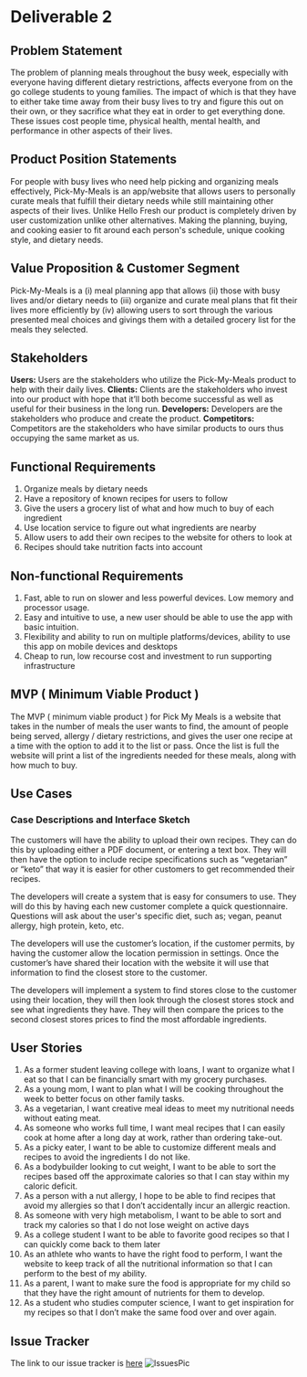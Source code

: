 # Deliverable 2

## Problem Statement
The problem of planning meals throughout the busy week, especially with everyone having different dietary restrictions, affects everyone from on the go college students to young families. 
The impact of which is that they have to either take time away from their busy lives to try and figure this out on their own, or they sacrifice what they eat in order to get everything done. 
These issues cost people time, physical health, mental health, and performance in other aspects of their lives.

## Product Position Statements
For people with busy lives who need help picking and organizing meals effectively,  Pick-My-Meals is an app/website that allows users to personally curate meals that fulfill their dietary 
needs while still maintaining other aspects of their lives. Unlike Hello Fresh our product is completely driven by user customization unlike other alternatives. Making the planning, buying, 
and cooking easier to fit around each person's schedule, unique cooking style, and dietary needs.

## Value Proposition & Customer Segment
Pick-My-Meals is a (i) meal planning app that allows (ii) those with busy lives and/or dietary needs to (iii) organize and curate meal plans that fit their lives more efficiently by (iv) 
allowing users to sort through the various presented meal choices and givings them with a detailed grocery list for the meals they selected.

## Stakeholders
**Users:** Users are the stakeholders who utilize the Pick-My-Meals product to help with their daily lives.
**Clients:** Clients are the stakeholders who invest into our product with hope that it’ll both become successful as well as useful for their business in the long run.
**Developers:** Developers are the stakeholders who produce and create the product.
**Competitors:** Competitors are the stakeholders who have similar products to ours thus occupying the same market as us.

## Functional Requirements
1. Organize meals by dietary needs
2. Have a repository of known recipes for users to follow
3. Give the users a grocery list of what and how much to buy of each ingredient
4. Use location service to figure out what ingredients are nearby
5. Allow users to add their own recipes to the website for others to look at
6. Recipes should take nutrition facts into account

## Non-functional Requirements
1. Fast, able to run on slower and less powerful devices. Low memory and processor usage.
2. Easy and intuitive to use, a new user should be able to use the app with basic intuition.
3. Flexibility and ability to run on multiple platforms/devices, ability to use this app on mobile devices and desktops
4. Cheap to run, low recourse cost and investment to run supporting infrastructure

## MVP ( Minimum Viable Product )
The MVP ( minimum viable product ) for Pick My Meals is a website that takes in the number of meals the user wants to find, the amount of people being served, allergy / dietary restrictions, 
and gives the user one recipe at a time with the option to add it to the list or pass. Once the list is full the website will print a list of the ingredients needed for these meals, along with how much to buy.

## Use Cases

### Case Descriptions and Interface Sketch
The customers will have the ability to upload their own recipes. They can do this by uploading either a PDF document, or entering a text box. They will then have the option to include recipe specifications such as 
“vegetarian” or “keto” that way it is easier for other customers to get recommended their recipes.

The developers will create a system that is easy for consumers to use. They will do this by having each new customer complete a quick questionnaire. Questions will ask about the user's specific diet, such as; vegan,
peanut allergy, high protein, keto, etc.

The developers will use the customer’s location, if the customer permits, by having the customer allow the location permission in settings. Once the customer’s have shared their 
location with the website it will use that information to find the closest store to the customer.

The developers will implement a system to find stores close to the customer using their location, they will then look through the closest stores stock and see what ingredients they have. 
They will then compare the prices to the second closest stores prices to find the most affordable ingredients.

## User Stories
1. As a former student leaving college with loans, I want to organize what I eat so that I can be financially smart with my grocery purchases.
2. As a young mom, I want to plan what I will be cooking throughout the week to better focus on other family tasks.
3. As a vegetarian, I want creative meal ideas to meet my nutritional needs without eating meat.
4. As someone who works full time, I want meal recipes that I can easily cook at home after a long day at work, rather than ordering take-out.
5. As a picky eater, I want to be able to customize different meals and recipes to avoid the ingredients I do not like.
6. As a bodybuilder looking to cut weight, I want to be able to sort the recipes based off the approximate calories so that I can stay within my caloric deficit.
7. As a person with a nut allergy, I hope to be able to find recipes that avoid my allergies so that I don’t accidentally incur an allergic reaction.
8. As someone with very high metabolism, I want to be able to sort and track my calories so that I do not lose weight on active days
9. As a college student I want to be able to favorite good recipes so that I can quickly come back to them later
10. As an athlete who wants to have the right food to perform, I want the website to keep track of all the nutritional information so that I can perform to the best of my ability.
11. As a parent, I want to make sure the food is appropriate for my child so that they have the right amount of nutrients for them to develop.
12. As a student who studies computer science, I want to get inspiration for my recipes so that I don’t make the same food over and over again.

## Issue Tracker
The link to our issue tracker is [here](https://github.com/caiton1/CS386-Meal-Creation-App-WIP-/issues)
![IssuesPic](https://github.com/caiton1/CS386-Meal-Creation-App-WIP-/blob/dev/Deliverables/Deliverable2/IssuesPic.jpg?raw=true)

